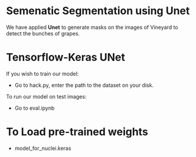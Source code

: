 <h1> Semenatic Segmentation using Unet </h1>

We have applied <b>Unet</b> to generate masks on the images of Vineyard to detect the bunches of grapes.  






# Tensorflow-Keras UNet
If you wish to train our model:  
- Go to hack.py, enter the path to the dataset on your disk.



To run our model on test images:  
- Go to eval.ipynb

#  To Load pre-trained weights
 - model_for_nuclei.keras





